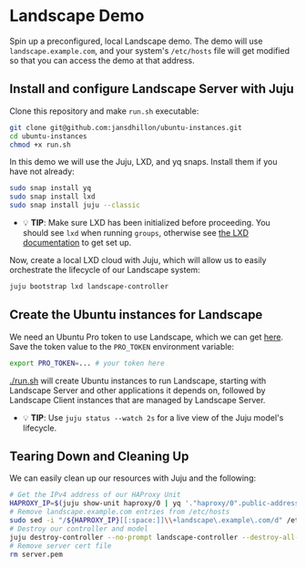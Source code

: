 # Landscape Demo

Spin up a preconfigured, local Landscape demo. The demo will use `landscape.example.com`, and your system's `/etc/hosts` file will get modified so that you can access the demo at that address.

## Install and configure Landscape Server with Juju


Clone this repository and make `run.sh` executable:

```bash
git clone git@github.com:jansdhillon/ubuntu-instances.git
cd ubuntu-instances
chmod +x run.sh
```

In this demo we will use the Juju, LXD, and yq snaps. Install
them if you have not already:

```bash
sudo snap install yq
sudo snap install lxd
sudo snap install juju --classic
```

- 💡 **TIP**: Make sure LXD has been initialized before proceeding. You should see `lxd` when running `groups`, otherwise see [the LXD documentation](https://documentation.ubuntu.com/lxd) to get set up.


Now, create a local LXD cloud with Juju, which will allow us to easily orchestrate the lifecycle of our Landscape system:

```bash
juju bootstrap lxd landscape-controller
```

## Create the Ubuntu instances for Landscape

We need an Ubuntu Pro token to use Landscape, which we can get [here](https://ubuntu.com/pro/dashboard). Save the token value to the `PRO_TOKEN` environment variable:

```bash
export PRO_TOKEN=... # your token here
```

[./run.sh](run.sh) will create Ubuntu instances to run Landscape, starting with Landscape Server and other applications it depends on, followed by Landscape Client instances that are  managed by Landscape Server.

- 💡 **TIP**: Use `juju status --watch 2s` for a live view of the Juju model's lifecycle.

## Tearing Down and Cleaning Up

We can easily clean up our resources with Juju and the following:

```bash
# Get the IPv4 address of our HAProxy Unit
HAPROXY_IP=$(juju show-unit haproxy/0 | yq '."haproxy/0".public-address')
# Remove landscape.example.com entries from /etc/hosts
sudo sed -i "/${HAPROXY_IP}[[:space:]]\\+landscape\.example\.com/d" /etc/hosts
# Destroy our controller and model
juju destroy-controller --no-prompt landscape-controller --destroy-all-models --no-wait --force
# Remove server cert file
rm server.pem
```
